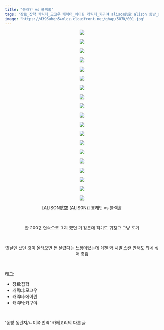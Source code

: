 ```yaml
---
title: "봉래인 vs 블랙홀"
tags: "장르_잡학 캐릭터_모코우 캐릭터_에이린 캐릭터_카구야 alison航空 alison 동방_동인지／ㄴ이쪽_번역"
image: "https://d396uhqh54mlcz.cloudfront.net/ghap/5870/001.jpg"
---
```

<div class="article">
<p style="text-align: center; clear: none; float: none;"><img src="{{ site.imgserver7 }}/ghap/5870/001.jpg"/></p>
<p style="text-align: center; clear: none; float: none;"><img src="{{ site.imgserver7 }}/ghap/5870/002.jpg"/></p>
<p style="text-align: center; clear: none; float: none;"><img src="{{ site.imgserver7 }}/ghap/5870/003.jpg"/></p>
<p style="text-align: center; clear: none; float: none;"><img src="{{ site.imgserver7 }}/ghap/5870/004.jpg"/></p>
<p style="text-align: center; clear: none; float: none;"><img src="{{ site.imgserver7 }}/ghap/5870/005.jpg"/></p>
<p style="text-align: center; clear: none; float: none;"><img src="{{ site.imgserver7 }}/ghap/5870/006.jpg"/></p>
<p style="text-align: center; clear: none; float: none;"><img src="{{ site.imgserver7 }}/ghap/5870/007.jpg"/></p>
<p style="text-align: center; clear: none; float: none;"><img src="{{ site.imgserver7 }}/ghap/5870/008.jpg"/></p>
<p style="text-align: center; clear: none; float: none;"><img src="{{ site.imgserver7 }}/ghap/5870/009.jpg"/></p>
<p style="text-align: center; clear: none; float: none;"><img src="{{ site.imgserver7 }}/ghap/5870/010.jpg"/></p>
<p style="text-align: center; clear: none; float: none;"><img src="{{ site.imgserver7 }}/ghap/5870/011.jpg"/></p>
<p style="text-align: center; clear: none; float: none;"><img src="{{ site.imgserver7 }}/ghap/5870/012.jpg"/></p>
<p style="text-align: center; clear: none; float: none;"><img src="{{ site.imgserver7 }}/ghap/5870/013.jpg"/></p>
<p style="text-align: center; clear: none; float: none;"><img src="{{ site.imgserver7 }}/ghap/5870/014.jpg"/></p>
<p style="text-align: center; clear: none; float: none;"><img src="{{ site.imgserver7 }}/ghap/5870/015.jpg"/></p>
<p style="text-align: center; clear: none; float: none;"><img src="{{ site.imgserver7 }}/ghap/5870/016.jpg"/></p>
<p style="text-align: center; clear: none; float: none;"><img src="{{ site.imgserver7 }}/ghap/5870/017.jpg"/></p>
<p style="text-align: center; clear: none; float: none;"><img src="{{ site.imgserver7 }}/ghap/5870/018.jpg"/></p>
<p style="text-align: center; clear: none; float: none;"><img src="{{ site.imgserver7 }}/ghap/5870/019.jpg"/></p>
<p style="text-align: center; clear: none; float: none;">[ALISON航空 (ALISON)] 봉래인 vs 블랙홀</p>
<p style="text-align: center; clear: none; float: none;"><br/></p>
<p style="text-align: center; clear: none; float: none;">한 200권 연속으로 표지 했던 거 같은데 하기도 귀찮고 그냥 포기</p>
<p style="text-align: center; clear: none; float: none;"><br/></p>
<p style="text-align: center; clear: none; float: none;">옛날엔 샀던 것이 올라오면 돈 날렸다는 느낌이었는데 이젠 와 시발 스캔 안해도 되네 싶어 좋음</p>
</div><br/>
<div class="tagTrail">
<p>태그: </p>
<ul>
<li>장르:잡학</li>
<li>캐릭터:모코우</li>
<li>캐릭터:에이린</li>
<li>캐릭터:카구야</li>
</ul>
</div><br/>
<div class="another">
<p>'동방 동인지/ㄴ이쪽 번역' 카테고리의 다른 글</p>
<ul>
</ul>
</div><br/>
